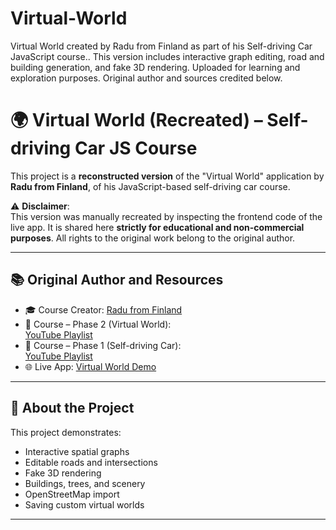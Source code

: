 # Virtual-World
Virtual World created by Radu from Finland as part of his Self-driving Car JavaScript course.. This version includes interactive graph editing, road and building generation, and fake 3D rendering. Uploaded for learning and exploration purposes. Original author and sources credited below.
# 🌍 Virtual World (Recreated) –  Self-driving Car JS Course

This project is a **reconstructed version** of the "Virtual World" application by **Radu from Finland**, of his JavaScript-based self-driving car course.

⚠️ **Disclaimer**:  
This version was manually recreated by inspecting the frontend code of the live app. It is shared here **strictly for educational and non-commercial purposes**. All rights to the original work belong to the original author.

---

## 📚 Original Author and Resources

- 🎓 Course Creator: [Radu from Finland](https://www.youtube.com/@RaduFin)
- 🧠 Course – Phase 2 (Virtual World):  
  [YouTube Playlist](https://www.youtube.com/playlist?list=PLB0Tybl0UNfZtY5IQl1aNwcoOPJNtnPEO)
- 🧠 Course – Phase 1 (Self-driving Car):  
  [YouTube Playlist](https://www.youtube.com/playlist?list=PLB0Tybl0UNfYoJE7ZwsBQoDIG4YN9ptyY)
- 🌐 Live App: [Virtual World Demo](https://radufromfinland.com/projects/virtualworld/)

---

## 🚀 About the Project

This project demonstrates:
- Interactive spatial graphs
- Editable roads and intersections
- Fake 3D rendering
- Buildings, trees, and scenery
- OpenStreetMap import
- Saving custom virtual worlds

---
